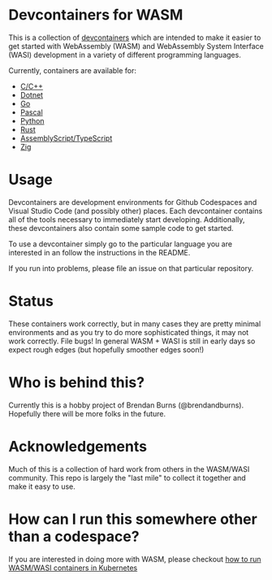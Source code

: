 # Devcontainers for WASM
This is a collection of [devcontainers](https://containers.dev/) which are intended to make it easier to get started with
WebAssembly (WASM) and WebAssembly System Interface (WASI) development in a variety of different programming languages.

Currently, containers are available for:
* [C/C++](https://github.com/dev-wasm/dev-wasm-c)
* [Dotnet](https://github.com/dev-wasm/dev-wasm-dotnet)
* [Go](https://github.com/dev-wasm/dev-wasm-go)
* [Pascal](https://github.com/dev-wasm/dev-wasm-pascal)
* [Python](https://github.com/dev-wasm/dev-wasm-python)
* [Rust](https://github.com/dev-wasm/dev-wasm-rust)
* [AssemblyScript/TypeScript](https://github.com/dev-wasm/dev-wasm-ts)
* [Zig](https://github.com/dev-wasm/dev-wasm-zig)

# Usage
Devcontainers are development environments for Github Codespaces and Visual Studio Code (and possibly other) places.
Each devcontainer contains all of the tools necessary to immediately start developing. Additionally, these devcontainers
also contain some sample code to get started.

To use a devcontainer simply go to the particular language you are interested in an follow the instructions in the README.

If you run into problems, please file an issue on that particular repository.

# Status
These containers work correctly, but in many cases they are pretty minimal environments and as you try to do
more sophisticated things, it may not work correctly. File bugs! In general WASM + WASI is still in early days
so expect rough edges (but hopefully smoother edges soon!)

# Who is behind this?
Currently this is a hobby project of Brendan Burns (@brendandburns). Hopefully there will be more folks in the future.

# Acknowledgements
Much of this is a collection of hard work from others in the WASM/WASI community. This repo is largely the "last mile"
to collect it together and make it easy to use.

# How can I run this somewhere other than a codespace?
If you are interested in doing more with WASM, please checkout [how to run WASM/WASI containers in Kubernetes](https://learn.microsoft.com/en-us/azure/aks/use-wasi-node-pools)
